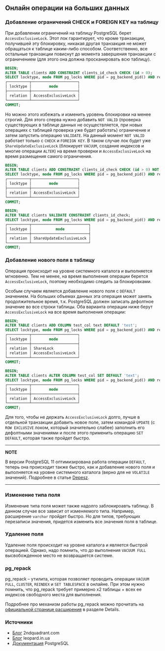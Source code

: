## Онлайн операции на больших данных
### Добавление ограничений CHECK и FOREIGN KEY на таблицу
При добавлении ограничений на таблицу PostgreSQL берет `AccessExclusiveLock`. Этот лок гарантирует, что кроме транзакции, получившей эту блокировку, никакая другая транзакция не может обращаться к таблице каким-либо способом. Соответственно, все остальные транзакции повиснут до момента завершения транзакции с ограничением (для этого она должна просканировать всю таблицу).
```sql
BEGIN;
ALTER TABLE clients ADD CONSTRAINT clients_id_check CHECK (id > 0);
SELECT locktype, mode FROM pg_locks WHERE pid = pg_backend_pid() AND relation = 'clients'::regclass;
┌──────────┬─────────────────────┐
│ locktype │        mode         │
├──────────┼─────────────────────┤
│ relation │ AccessExclusiveLock │
└──────────┴─────────────────────┘
COMMIT;
```

Но можно этого избежать и изменить уровень блокировки на менее строгий. Для этого сперва нужно добавить `NOT VALID` (проверка существующих в таблице данных не осуществляется, при новых операциях с таблицей проверка уже будет работать) ограничение и затем запустить операцию `VALIDATE`. На данный момент `NOT VALID` работает только с `CHECK` и `FOREIGN KEY`. В таком случае лок будет уже `ShareUpdateExclusiveLock` (блокирует `VACUUM`, создание индексов и многие операции `ALTER`) на время проверки и `AccessExclusiveLock` на время размещения самого ограничения.
```sql
BEGIN;
ALTER TABLE clients ADD CONSTRAINT clients_id_check CHECK (id > 0) NOT VALID;
SELECT locktype, mode FROM pg_locks WHERE pid = pg_backend_pid() AND relation = 'clients'::regclass;
┌──────────┬─────────────────────┐
│ locktype │        mode         │
├──────────┼─────────────────────┤
│ relation │ AccessExclusiveLock │
└──────────┴─────────────────────┘
COMMIT;

BEGIN;
ALTER TABLE clients VALIDATE CONSTRAINT clients_id_check;
SELECT locktype, mode FROM pg_locks WHERE pid = pg_backend_pid() AND relation = 'clients'::regclass;
┌──────────┬──────────────────────────┐
│ locktype │           mode           │
├──────────┼──────────────────────────┤
│ relation │ ShareUpdateExclusiveLock │
└──────────┴──────────────────────────┘
COMMIT;
```

### Добавление нового поля в таблицу
Операция происходит на уровне системного каталога и выполняется мгновенно. Тем не менее, на время выполнения операции берется `AccessExclusiveLock`, поэтому необходимо следить за блокировками.

Особым случаем является добавление нового поля с `DEFAULT` значением. На больших объемах данных эта операция может занять продолжительное время, т.к. PostgreSQL должен записать дефолтное значение во все строки таблицы. Оба варианта операции ниже берут `AccessExclusiveLock` на все время выполнения операции:
```sql
BEGIN;
ALTER TABLE clients ADD COLUMN test_col text DEFAULT 'test';
SELECT locktype, mode FROM pg_locks WHERE pid = pg_backend_pid() AND relation = 'clients'::regclass;
┌──────────┬─────────────────────┐
│ locktype │        mode         │
├──────────┼─────────────────────┤
│ relation │ ShareLock           │
│ relation │ AccessExclusiveLock │
└──────────┴─────────────────────┘
COMMIT;
```
```sql
BEGIN;
ALTER TABLE clients ALTER COLUMN test_col SET DEFAULT 'text';
SELECT locktype, mode FROM pg_locks WHERE pid = pg_backend_pid() AND relation = 'clients'::regclass;
┌──────────┬─────────────────────┐
│ locktype │        mode         │
├──────────┼─────────────────────┤
│ relation │ AccessExclusiveLock │
└──────────┴─────────────────────┘
COMMIT;
```
Для того, чтобы не держать `AccessExclusiveLock` долго, лучше в отдельной транзакции добавить новое поле, затем командой `UPDATE` (с `ROW EXCLUSIVE` локом, который значительно слабее) заполнить его дефолтными значениями и после этого применить операцию `SET DEFAULT`, которая также пройдет быстро.

---
**NOTE**

В версии PostgreSQL 11 оптимизирована работа операции `DEFAULT`, теперь она происходит также быстро, как и добавление нового поля и выполняется на уровне системного каталога (верно для не `VOLATILE` значений). Подробнее в статье [Depesz](https://www.depesz.com/2018/04/04/waiting-for-postgresql-11-fast-alter-table-add-column-with-a-non-null-default/).

---

### Изменение типа поля
Изменение типа поля может также надолго заблокироавть таблицу. В данном случае все зависит от изменяемого типа. Например, расширение `varchar` пройдет быстро. Но для типов, требующих перезаписи значения, придется изменить все значения поля в таблице.

### Удаление поля
Удаление поля происходит на уровне каталога и является быстрой операцией. Однако, надо помнить, что до выполнения `VACUUM FULL` высвобожденное место не возвращается системе.

### pg_repack
pg_repack – утилита, которая позволяет проводить операции `VACUUM FULL`, `CLUSTER`, `REINDEX` и `SET TABLESPACE` в онлайне. При этом нужно помнить, что pg_repack требует примерно x2 таблицы + всех ее индексов свободного места для выполнения.

Подробнее про механизм работы pg_repack можно прочитать на [официальной странице расширения](http://reorg.github.io/pg_repack/) в разделе Details.

### Источники
- [Блог](https://blog.2ndquadrant.com/how-to-check-the-lock-level-taken-by-operations-in-postgresql/) 2ndquadrant.com
- [Блог](https://leopard.in.ua/2016/09/20/safe-and-unsafe-operations-postgresql#.Wz963JL4ksl) leopard.in.ua
- [Документация](https://www.postgresql.org/docs/current/static/explicit-locking.html) PostgreSQL
